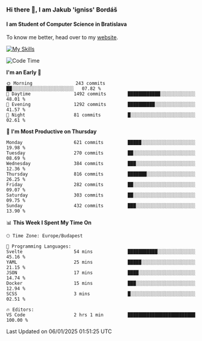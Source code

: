 ### Hi there 👋, I am Jakub 'igniss' Bordáš

#### I am Student of Computer Science in Bratislava
To know me better, head over to my [website](https://bordas.sk).

[![My Skills](https://skillicons.dev/icons?i=js,html,css,figma,svelte,java,kotlin,python,postgresql,typescript,nest,nodejs)](https://bordas.sk)


<!--START_SECTION:waka-->
![Code Time](http://img.shields.io/badge/Code%20Time-1%2C614%20hrs%2035%20mins-blue)

**I'm an Early 🐤** 

```text
🌞 Morning                243 commits         ██░░░░░░░░░░░░░░░░░░░░░░░   07.82 % 
🌆 Daytime                1492 commits        ████████████░░░░░░░░░░░░░   48.01 % 
🌃 Evening                1292 commits        ██████████░░░░░░░░░░░░░░░   41.57 % 
🌙 Night                  81 commits          █░░░░░░░░░░░░░░░░░░░░░░░░   02.61 % 
```
📅 **I'm Most Productive on Thursday** 

```text
Monday                   621 commits         █████░░░░░░░░░░░░░░░░░░░░   19.98 % 
Tuesday                  270 commits         ██░░░░░░░░░░░░░░░░░░░░░░░   08.69 % 
Wednesday                384 commits         ███░░░░░░░░░░░░░░░░░░░░░░   12.36 % 
Thursday                 816 commits         ███████░░░░░░░░░░░░░░░░░░   26.25 % 
Friday                   282 commits         ██░░░░░░░░░░░░░░░░░░░░░░░   09.07 % 
Saturday                 303 commits         ██░░░░░░░░░░░░░░░░░░░░░░░   09.75 % 
Sunday                   432 commits         ███░░░░░░░░░░░░░░░░░░░░░░   13.90 % 
```


📊 **This Week I Spent My Time On** 

```text
🕑︎ Time Zone: Europe/Budapest

💬 Programming Languages: 
Svelte                   54 mins             ███████████░░░░░░░░░░░░░░   45.16 % 
YAML                     25 mins             █████░░░░░░░░░░░░░░░░░░░░   21.15 % 
JSON                     17 mins             ████░░░░░░░░░░░░░░░░░░░░░   14.74 % 
Docker                   15 mins             ███░░░░░░░░░░░░░░░░░░░░░░   12.94 % 
SCSS                     3 mins              █░░░░░░░░░░░░░░░░░░░░░░░░   02.51 % 

🔥 Editors: 
VS Code                  2 hrs 1 min         █████████████████████████   100.00 % 
```


 Last Updated on 06/01/2025 01:51:25 UTC
<!--END_SECTION:waka-->
